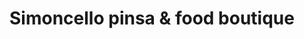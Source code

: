 ---
title: "Simoncello pinsa & food boutique"
url: /klagenfurt-am-woerthersee/simoncello-pinsa-und-food-boutique/
shop: Feinkost
---